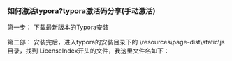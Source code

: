 ### 如何激活typora?typora激活码分享(手动激活)
第一步： 下载最新版本的Typora安装

第二部： 安装完后，进入typora的安装目录下的 \resources\page-dist\static\js 目录，找到 LicenseIndex开头的文件，我这里文件名如下：